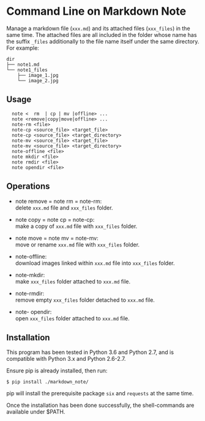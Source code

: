 Command Line on Markdown Note
==============================

Manage a markdown file (`xxx.md`) and its attached files (`xxx_files`) in the same time.
The attached files are all included in the folder whose name has the suffix `_files` 
additionally to the file name itself under the same directory. For example:
```
dir
├── note1.md
└── note1_files
    ├── image_1.jpg
    └── image_2.jpg
```

Usage
-----
```
  note <  rm  | cp | mv |offline> ...
  note <remove|copy|move|offline> ...
  note-rm <file>
  note-cp <source_file> <target_file>
  note-cp <source_file> <target_directory>
  note-mv <source_file> <target_file>
  note-mv <source_file> <target_directory>
  note-offline <file>
  note mkdir <file>
  note rmdir <file>
  note opendir <file>
```

Operations
----------

* note remove  = note rm =  note-rm:  
  delete `xxx.md` file and `xxx_files` folder.

* note copy    = note cp =  note-cp:  
  make a copy of `xxx.md` file with `xxx_files` folder.

* note move    = note mv =  note-mv:  
  move or rename `xxx.md` file with `xxx_files` folder.

* note-offline:  
         download images linked within `xxx.md` file into `xxx_files` folder.

* note-mkdir:  
  make `xxx_files` folder attached to `xxx.md` file.
               
* note-rmdir:  
  remove empty `xxx_files` folder detached to `xxx.md` file.

* note- opendir:  
  open `xxx_files` folder attached to `xxx.md` file.  
         
Installation
------------

This program has been tested in Python 3.6 and Python 2.7, 
and is compatible with Python 3.x and Python 2.6-2.7.

Ensure pip is already installed, then run: 

```shell
$ pip install ./markdown_note/
```
pip will install the prerequisite package `six` and `requests` at the same time.

Once the installation has been done successfully, 
the shell-commands are available under $PATH.
